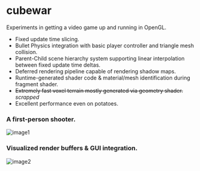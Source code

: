 # cubewar
Experiments in getting a video game up and running in OpenGL.

- Fixed update time slicing.
- Bullet Physics integration with basic player controller and triangle mesh collision.
- Parent-Child scene hierarchy system supporting linear interpolation between fixed update time deltas.
- Deferred rendering pipeline capable of rendering shadow maps.
- Runtime-generated shader code & material/mesh identification during fragment shader.
- ~~Extremely fast voxel terrain mostly generated via geometry shader.~~ *scrapped*
- Excellent performance even on potatoes.

### A first-person shooter.
![image1](https://i.imgur.com/Rl1pbDA.png)
### Visualized render buffers & GUI integration.
![image2](https://i.imgur.com/XF6jDrN.png)
